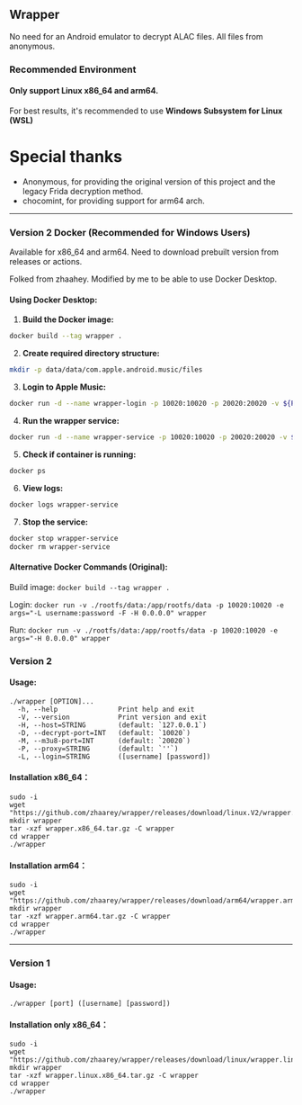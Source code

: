 ## Wrapper

No need for an Android emulator to decrypt ALAC files. All files from anonymous.

### Recommended Environment
#### Only support Linux x86_64 and arm64.
For best results, it's recommended to use **Windows Subsystem for Linux (WSL)**

# Special thanks
- Anonymous, for providing the original version of this project and the legacy Frida decryption method.
- chocomint, for providing support for arm64 arch.

---
### Version 2 Docker (Recommended for Windows Users)

Available for x86_64 and arm64. Need to download prebuilt version from releases or actions.

Folked from zhaahey. Modified by me to be able to use Docker Desktop.

#### Using Docker Desktop: 

1. **Build the Docker image:**
```bash
docker build --tag wrapper .
```

2. **Create required directory structure:**
```bash
mkdir -p data/data/com.apple.android.music/files
```

3. **Login to Apple Music:**
```bash
docker run -d --name wrapper-login -p 10020:10020 -p 20020:20020 -v ${PWD}/data:/data -e args="-L username:password -F -H 0.0.0.0" wrapper
```

4. **Run the wrapper service:**
```bash
docker run -d --name wrapper-service -p 10020:10020 -p 20020:20020 -v ${PWD}/data:/data -e args="-H 0.0.0.0" wrapper
```

5. **Check if container is running:**
```bash
docker ps
```

6. **View logs:**
```bash
docker logs wrapper-service
```

7. **Stop the service:**
```bash
docker stop wrapper-service
docker rm wrapper-service
```

#### Alternative Docker Commands (Original):
Build image: `docker build --tag wrapper .`

Login: `docker run -v ./rootfs/data:/app/rootfs/data -p 10020:10020 -e args="-L username:password -F -H 0.0.0.0" wrapper`

Run: `docker run -v ./rootfs/data:/app/rootfs/data -p 10020:10020 -e args="-H 0.0.0.0" wrapper`

### Version 2

#### Usage:
```shell
./wrapper [OPTION]...
  -h, --help               Print help and exit
  -V, --version            Print version and exit
  -H, --host=STRING        (default: `127.0.0.1`)
  -D, --decrypt-port=INT   (default: `10020`)
  -M, --m3u8-port=INT      (default: `20020`)
  -P, --proxy=STRING       (default: `''`)
  -L, --login=STRING       ([username] [password])
```
#### Installation x86_64：
```shell
sudo -i
wget "https://github.com/zhaarey/wrapper/releases/download/linux.V2/wrapper.x86_64.tar.gz"
mkdir wrapper
tar -xzf wrapper.x86_64.tar.gz -C wrapper
cd wrapper
./wrapper
```
#### Installation arm64：
```shell
sudo -i
wget "https://github.com/zhaarey/wrapper/releases/download/arm64/wrapper.arm64.tar.gz"
mkdir wrapper
tar -xzf wrapper.arm64.tar.gz -C wrapper
cd wrapper
./wrapper
```



---
### Version 1
#### Usage:
`./wrapper [port] ([username] [password])`
#### Installation only x86_64：
```shell
sudo -i
wget "https://github.com/zhaarey/wrapper/releases/download/linux/wrapper.linux.x86_64.tar.gz"
mkdir wrapper
tar -xzf wrapper.linux.x86_64.tar.gz -C wrapper
cd wrapper
./wrapper
```
